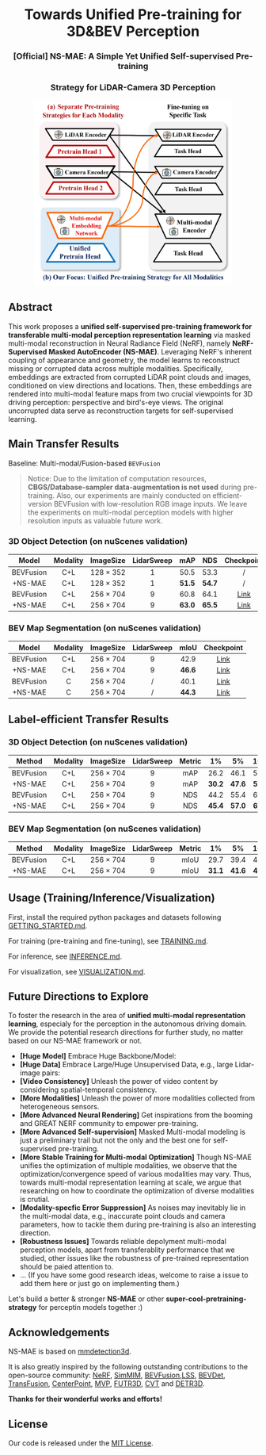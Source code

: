 <div align="center">
<h1>Towards Unified Pre-training for 3D&BEV Perception</h1>
<h3>[Official] NS-MAE: A Simple Yet Unified Self-supervised Pre-training</h3>
 <h3>Strategy for LiDAR-Camera 3D Perception</h3>

 <img src="assets/teaser.jpg" width="400px">
  


</div>


## Abstract
This work proposes a **unified self-supervised pre-training framework for transferable multi-modal perception representation learning** via masked multi-modal reconstruction in Neural Radiance Field (NeRF), namely **NeRF-Supervised Masked AutoEncoder (NS-MAE)**. Leveraging NeRF's inherent coupling of appearance and geometry, the model learns to reconstruct missing or corrupted data across multiple modalities. Specifically, embeddings are extracted from corrupted LiDAR point clouds and images, conditioned on view directions and locations. Then, these embeddings are rendered into multi-modal feature maps from two crucial viewpoints for 3D driving perception: perspective and bird's-eye views. The original uncorrupted data serve as reconstruction targets for self-supervised learning.


## Main Transfer Results

Baseline: Multi-modal/Fusion-based `BEVFusion`

> Notice: Due to the limitation of computation resources, **CBGS/Database-sampler data-augmentation is not used** during pre-training. Also, our experiments are mainly conducted on efficient-version BEVFusion with low-resolution RGB image inputs. We leave the experiments on multi-modal perception models with higher resolution inputs as valuable future work.



### 3D Object Detection (on nuScenes validation)

|        Model         | Modality | ImageSize | LidarSweep  | mAP  | NDS  | Checkpoint  |
| :------------------: | :------: |:---------:| :---------: | :--: | :--: | :---------: |
| BEVFusion            |   C+L    | 128 × 352 |      1      | 50.5 | 53.3 |    /        |
| +NS-MAE              |   C+L    | 128 × 352 |      1      | **51.5** | **54.7** |   /          |
| BEVFusion            |   C+L    | 256 × 704 |      9      | 60.8 | 64.1 |    [Link](https://drive.google.com/file/d/1J3jNqKzW080uPu2QW_MZxUMckAuOmL3Q/view?usp=sharing)         |
| +NS-MAE              |   C+L    | 256 × 704 |      9      | **63.0** | **65.5** |   [Link](https://drive.google.com/file/d/1DMeqyjvQRpPuxcjr2ByO-VgnJ-DmLvr0/view?usp=sharing)          |


### BEV Map Segmentation (on nuScenes validation)

|        Model         | Modality | ImageSize | LidarSweep  | mIoU | Checkpoint  | 
| :------------------: | :------: |:---------:| :---------: | :--: | :---------: |
| BEVFusion            |    C+L   | 256 × 704 |      9      | 42.9 |   [Link](https://drive.google.com/file/d/1uPz6XdR9SiFkusFICbnxwHfClnjZAQ4_/view?usp=sharing)          |
| +NS-MAE              |    C+L   | 256 × 704 |      9      | **46.6** |    [Link](https://drive.google.com/file/d/1bfOu9CbneKlG9nIXlOpcRa21biuDYmUo/view?usp=sharing)         |
| BEVFusion            |     C    | 256 × 704 |      /      | 40.1 |   [Link](https://drive.google.com/file/d/10jCVf4WtkaSjFxwfeoEhqTMuZApJUeSR/view?usp=sharing)          |
| +NS-MAE              |     C    | 256 × 704 |      /      | **44.3** |     [Link](https://drive.google.com/file/d/1hhzbcIoadkSqVDW8eUR-G1YZjmX-ljio/view?usp=sharing)        |


## Label-efficient Transfer Results

### 3D Object Detection (on nuScenes validation)


| Method | Modality | ImageSize |LidarSweep  | Metric | 1%          |   5% |10% | 100% |
|:-----------------------:|:-----------------------:|:----------------------------------:|:----------------------------------:|:-----------------------:|:----------------------------------:|:----------------------------------:|:----------------------------------:|:----------------------------------:|
| BEVFusion             |    C+L   | 256 × 704 |      9      | mAP                   | 26.2                  | 46.1                             | 54.2                    | 60.8                   |
| +NS-MAE               |    C+L   | 256 × 704 |      9      |    mAP                      | **30.2**   | **47.6**                  | **55.9**                   | **63.0**                    |
| BEVFusion             |    C+L   | 256 × 704 |      9      | NDS     | 44.2                  | 55.4                             | 60.3                    | 64.1                   |
| +NS-MAE               |    C+L   | 256 × 704 |      9      |  NDS                       | **45.4**                    | **57.0**           | **61.4**            | **65.5**           |


### BEV Map Segmentation (on nuScenes validation)

| Method | Modality | ImageSize |LidarSweep  |  Metric | 1%          |   5% |10% | 100% |
|:-----------------------:|:-----------------------:|:----------------------------------:|:----------------------------------:|:-----------------------:|:----------------------------------:|:----------------------------------:|:----------------------------------:|:----------------------------------:|
| BEVFusion             |    C+L   | 256 × 704 |      9      | mIoU                  | 29.7                             | 39.4                    | 41.3                   | 42.9                    |
| +NS-MAE                 |    C+L   | 256 × 704 |      9      |  mIoU                       | **31.1**                           | **41.6**                  | **45.1**                 | **46.6**         |

## Usage (Training/Inference/Visualization)

First, install the required python packages and datasets following [GETTING_STARTED.md](docs/TRAINING.md).

For training (pre-training and fine-tuning), see [TRAINING.md](docs/TRAINING.md).

For inference, see [INFERENCE.md](docs/INFERENCE.md).

For visualization, see [VISUALIZATION.md](docs/VISUALIZATION.md).


## Future Directions to Explore
To foster the research in the area of **unified multi-modal representation learning**, especialy for the perception in the autonomous driving domain. We provide the potential research directions for further study, no matter based on our NS-MAE framework or not.

- **[Huge Model]** Embrace Huge Backbone/Model:
- **[Huge Data]** Embrace Large/Huge Unsupervised Data, e.g., large Lidar-image pairs:
- **[Video Consistency]** Unleash the power of video content by considering spatial-temporal consistency.
- **[More Modalities]** Unleash the power of more modalities collected from heterogeneous sensors.
- **[More Advanced Neural Rendering]** Get inspirations from the booming and GREAT NERF community to empower pre-training.
- **[More Advanced Self-supervision]** Masked Multi-modal modeling is just a preliminary trail but not the only and the best one for self-supervised pre-training. 
- **[More Stable Training for Multi-modal Optimization]** Though NS-MAE unifies the optimization of multiple modalities, we observe that the optimization/convergence speed of various modalities may vary. Thus, towards multi-modal representation learning at scale, we argue that researching on how to coordinate the optimization of diverse modalities is crutial.
- **[Modality-specfic Error Suppression]** As noises may inevitably lie in the multi-modal data, e.g., inaccurate point clouds and camera parameters, how to tackle them during pre-training is also an interesting direction.
- **[Robustness Issues]** Towards reliable depolyment multi-modal perception models, apart from transferablity performance that we studied, other issues like the robustness of pre-trained representation should be paied attention to.
- ... (If you have some good research ideas, welcome to raise a issue to add them here or just go on implementing them.)

Let's build a better & stronger **NS-MAE** or other **super-cool-pretraining-strategy** for perceptin models together :)


## Acknowledgements

NS-MAE is based on [mmdetection3d](https://github.com/open-mmlab/mmdetection3d).

It is also greatly inspired by the following outstanding contributions to the open-source community: [NeRF](https://github.com/bmild/nerf), [SimMIM](https://github.com/microsoft/SimMIM), [BEVFusion](https://github.com/mit-han-lab/bevfusion),[LSS](https://github.com/nv-tlabs/lift-splat-shoot), [BEVDet](https://github.com/HuangJunjie2017/BEVDet), [TransFusion](https://github.com/XuyangBai/TransFusion), [CenterPoint](https://github.com/tianweiy/CenterPoint), [MVP](https://github.com/tianweiy/MVP), [FUTR3D](https://arxiv.org/abs/2203.10642), [CVT](https://github.com/bradyz/cross_view_transformers) and [DETR3D](https://github.com/WangYueFt/detr3d). 

**Thanks for their wonderful works and efforts!**


## License

Our code is released under the [MIT License](LICENSE).
